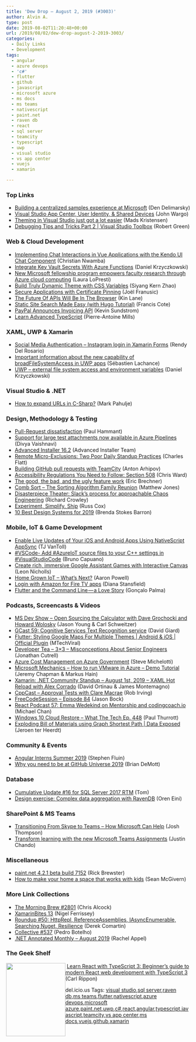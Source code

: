 ```yaml
---
title: 'Dew Drop – August 2, 2019 (#3003)'
author: Alvin A.
type: post
date: 2019-08-02T11:20:48+00:00
url: /2019/08/02/dew-drop-august-2-2019-3003/
categories:
  - Daily Links
  - Development
tags:
  - angular
  - azure devops
  - 'c#'
  - flutter
  - github
  - javascript
  - microsoft azure
  - ms docs
  - ms teams
  - nativescript
  - paint.net
  - raven db
  - react
  - sql server
  - teamcity
  - typescript
  - uwp
  - visual studio
  - vs app center
  - vuejs
  - xamarin

---
```

### <a name="top"></a>Top Links

  * <a href="https://den.dev/blog/microsoft-samples/" target="_blank" rel="noopener noreferrer">Building a centralized samples experience at Microsoft</a> (Den Delimarsky)
  * <a href="https://devblogs.microsoft.com/appcenter/visual-studio-app-center-user-identity-shared-devices/" target="_blank" rel="noopener noreferrer">Visual Studio App Center, User Identity, & Shared Devices</a> (John Wargo)
  * <a href="https://devblogs.microsoft.com/visualstudio/theming-in-visual-studio-just-got-a-lot-easier/" target="_blank" rel="noopener noreferrer">Theming in Visual Studio just got a lot easier</a> (Mads Kristensen)
  * <a href="https://channel9.msdn.com/Shows/Visual-Studio-Toolbox/Debugging-Tips-and-Tricks-Part-2?WT.mc_id=DX_MVP4025064" target="_blank" rel="noopener noreferrer">Debugging Tips and Tricks Part 2 | Visual Studio Toolbox</a> (Robert Green)



### <a name="web"></a>Web & Cloud Development

  * <a href="https://www.telerik.com/blogs/implementing-chat-interactions-in-vue-applications-with-the-kendo-ui-chat-component" target="_blank" rel="noopener noreferrer">Implementing Chat Interactions in Vue Applications with the Kendo UI Chat Component</a> (Christian Nwamba)
  * <a href="https://daniel-krzyczkowski.github.io/Integrate-Key-Vault-Secrets-With-Azure-Functions/" target="_blank" rel="noopener noreferrer">Integrate Key Vault Secrets With Azure Functions</a> (Daniel Krzyczkowski)
  * <a href="https://www.microsoft.com/en-us/research/blog/new-microsoft-fellowship-program-empowers-faculty-research-through-azure-cloud-computing/" target="_blank" rel="noopener noreferrer">New Microsoft fellowship program empowers faculty research through Azure cloud computing</a> (Laura LoPresti)
  * <a href="https://blog.angularindepth.com/build-truly-dynamic-theme-with-css-variables-539516e95837?source=rss----e5ed704095b---4" target="_blank" rel="noopener noreferrer">Build Truly Dynamic Theme with CSS Variables</a> (Siyang Kern Zhao)
  * <a href="https://developer.okta.com/blog/2019/08/01/secure-applications-with-certificate-pinning" target="_blank" rel="noopener noreferrer">Secure Applications with Certificate Pinning</a> (Joël Franusic)
  * <a href="http://apievangelist.com/2019/08/01/the-future-of-apis-will-be-in-the-browser/" target="_blank" rel="noopener noreferrer">The Future Of APIs Will Be In The Browser</a> (Kin Lane)
  * <a href="https://snipcart.com/blog/static-site-search" target="_blank" rel="noopener noreferrer">Static Site Search Made Easy (with Hugo Tutorial)</a> (Francis Cote)
  * <a href="http://feedproxy.google.com/~r/ProgrammableWeb/~3/ku2nOqDa7zo/01" target="_blank" rel="noopener noreferrer">PayPal Announces Invoicing API</a> (Kevin Sundstrom)
  * <a href="https://hackernoon.com/learn-advanced-typescript-4yl727e6?source=rss" target="_blank" rel="noopener noreferrer">Learn Advanced TypeScript</a> (Pierre-Antoine Mills)



### <a name="silverlight"></a>XAML, UWP & Xamarin

  * <a href="https://www.xamboy.com/2019/08/02/social-media-authentication-instagram-login-in-xamarin-forms/" target="_blank" rel="noopener noreferrer">Social Media Authentication – Instagram login in Xamarin Forms</a> (Rendy Del Rosario)
  * <a href="http://www.dotnetapp.com/?p=438" target="_blank" rel="noopener noreferrer">Important information about the new capability of broadFileSystemAccess in UWP apps</a> (Sébastien Lachance)
  * <a href="https://daniel-krzyczkowski.github.io/UWP-External-file-system-access-and-environment-variables/" target="_blank" rel="noopener noreferrer">UWP &#8211; external file system access and environment variables</a> (Daniel Krzyczkowski)



### <a name="dotnet"></a>Visual Studio & .NET

  * <a href="http://feedproxy.google.com/~r/MetadataConsulting/~3/P11ARUbKZEA/How-to-expand-URLs-in-C-Sharp.html" target="_blank" rel="noopener noreferrer">How to expand URLs in C-Sharp?</a> (Mark Pahulje)



### <a name="design"></a>Design, Methodology & Testing

  * <a href="http://feedproxy.google.com/~r/paulhammant/~3/phaOUoOI5LI/" target="_blank" rel="noopener noreferrer">Pull-Request dissatisfaction</a> (Paul Hammant)
  * <a href="https://devblogs.microsoft.com/devops/support-for-large-test-attachments-now-available-in-azure-pipelines/" target="_blank" rel="noopener noreferrer">Support for large test attachments now available in Azure Pipelines</a> (Divya Vaishnavi)
  * <a href="https://www.advancedinstaller.com/release-16.2.html" target="_blank" rel="noopener noreferrer">Advanced Installer 16.2</a> (Advanced Installer Team)
  * <a href="https://www.softwaremeadows.com/posts/remote_micro-exclusions-_two_poor_daily_standup_practices" target="_blank" rel="noopener noreferrer">Remote Micro-Exclusions: Two Poor Daily Standup Practices</a> (Charles Flatt)
  * <a href="https://blog.jetbrains.com/teamcity/2019/08/building-github-pull-requests-with-teamcity/" target="_blank" rel="noopener noreferrer">Building GitHub pull requests with TeamCity</a> (Anton Arhipov)
  * <a href="https://www.telerik.com/blogs/accessibility-regulations-you-need-to-follow-section-508" target="_blank" rel="noopener noreferrer">Accessibility Regulations You Need to Follow: Section 508</a> (Chris Ward)
  * <a href="https://imwrightshardcode.com/2019/08/the-good-the-bad-and-the-ugly-feature-work/" target="_blank" rel="noopener noreferrer">The good, the bad, and the ugly feature work</a> (Eric Brechner)
  * <a href="http://feedproxy.google.com/~r/ExceptionNotFound/~3/IattTCaoYDs/" target="_blank" rel="noopener noreferrer">Comb Sort &#8211; The Sorting Algorithm Family Reunion</a> (Matthew Jones)
  * <a href="https://slack.engineering/disasterpiece-theater-slacks-process-for-approachable-chaos-engineering-3434422afb54?source=rss----58820b6d8904---4" target="_blank" rel="noopener noreferrer">Disasterpiece Theater: Slack’s process for approachable Chaos Engineering</a> (Richard Crowley)
  * <a href="https://blog.golang.org/experiment" target="_blank" rel="noopener noreferrer">Experiment, Simplify, Ship</a> (Russ Cox)
  * <a href="https://www.webdesignerdepot.com/2019/08/10-best-design-systems-for-2019/" target="_blank" rel="noopener noreferrer">10 Best Design Systems for 2019</a> (Brenda Stokes Barron)



### <a name="mobile"></a>Mobile, IoT & Game Development

  * <a href="https://www.nativescript.org/blog/enable-live-updates-of-your-ios-and-android-apps-using-nativescript-appsync" target="_blank" rel="noopener noreferrer">Enable Live Updates of Your iOS and Android Apps Using NativeScript AppSync</a> (TJ VanToll)
  * <a href="http://feedproxy.google.com/~r/elbruno/~3/KyAK_YABPJE/" target="_blank" rel="noopener noreferrer">#VSCode- Add #AzureIoT source files to your C++ settings in #VisualStudioCode</a> (Bruno Capuano)
  * <a href="https://medium.com/google-developers/create-rich-immersive-google-assistant-games-with-interactive-canvas-b24ec30d2e31?source=rss----2e5ce7f173a5---4" target="_blank" rel="noopener noreferrer">Create rich, immersive Google Assistant Games with Interactive Canvas</a> (Leon Nicholls)
  * <a href="https://www.aaron-powell.com/posts/2019-08-02-home-grown-iot-whats-next/" target="_blank" rel="noopener noreferrer">Home Grown IoT &#8211; What&#8217;s Next?</a> (Aaron Powell)
  * <a href="https://developer.amazon.com/blogs/appstore/post/7a8bff51-386a-4edb-940f-2ff65380e569/login-with-amazon-for-fire-tv-apps" target="_blank" rel="noopener noreferrer">Login with Amazon for Fire TV apps</a> (Diana Stansfield)
  * <a href="https://medium.com/flutter-community/flutter-and-the-command-line-a-love-story-a3648ef2411?source=rss----86fb29d7cc6a---4" target="_blank" rel="noopener noreferrer">Flutter and the Command Line — a Love Story</a> (Gonçalo Palma)



### <a name="podcasts"></a>Podcasts, Screencasts & Videos

  * <a href="http://msdevshow.com/2019/08/open-sourcing-windows-calculator/" target="_blank" rel="noopener noreferrer">MS Dev Show &#8211; Open Sourcing the Calculator with Dave Grochocki and Howard Wolosky</a> (Jason Young & Carl Schweitzer)
  * <a href="http://DavidGiard.com/2019/08/01/GCast59CognitiveServicesTextRecognitionService.aspx" target="_blank" rel="noopener noreferrer">GCast 59: Cognitive Services Text Recognition service</a> (David Giard)
  * <a href="http://www.youtube.com/watch?v=LWAAOyQknvY" target="_blank" rel="noopener noreferrer">Flutter: Styling Google Maps For Multiple Themes | Android & iOS | Official Plugin</a> (MTechViral)
  * <a href="http://developertea.simplecast.fm/ddf04511" target="_blank" rel="noopener noreferrer">Developer Tea &#8211; 3&#215;3 &#8211; Misconceptions About Senior Engineers</a> (Jonathan Cutrell)
  * <a href="https://devblogs.microsoft.com/azuregov/azure-cost-management-on-azure-government/" target="_blank" rel="noopener noreferrer">Azure Cost Management on Azure Government</a> (Steve Michelotti)
  * <a href="http://www.youtube.com/watch?v=x_uJUqy4mNk" target="_blank" rel="noopener noreferrer">Microsoft Mechanics &#8211; How to run VMware in Azure &#8211; Demo Tutorial</a> (Jeremy Chapman & Markus Hain)
  * <a href="http://www.youtube.com/watch?v=MW8NQM2VFPM" target="_blank" rel="noopener noreferrer">Xamarin: .NET Community Standup &#8211; August 1st, 2019 &#8211; XAML Hot Reload with Alex Corrado</a> (David Ortinau & James Montemagno)
  * <a href="http://cppcast.libsyn.com/approval-tests-with-clare-macrae" target="_blank" rel="noopener noreferrer">CppCast &#8211; Approval Tests with Clare Macrae</a> (Rob Irving)
  * <a href="http://www.youtube.com/watch?v=jLCeFWmjtKw" target="_blank" rel="noopener noreferrer">FreeCodeSession &#8211; Episode 84</a> (Jason Bock)
  * <a href="http://reactpodcast.com/57" target="_blank" rel="noopener noreferrer">React Podcast 57: Emma Wedekind on Mentorship and codingcoach.io</a> (Michael Chan)
  * <a href="https://www.thurrott.com/podcasts/what-the-tech/211493/windows-10-cloud-restore-what-the-tech-ep-448?utm_source=rss&utm_medium=rss&utm_campaign=windows-10-cloud-restore-what-the-tech-ep-448" target="_blank" rel="noopener noreferrer">Windows 10 Cloud Restore – What The Tech Ep. 448</a> (Paul Thurrott)
  * <a href="https://channel9.msdn.com/Shows/Data-Exposed/Exploding-Bill-of-Materials-using-Graph-Shortest-Path?WT.mc_id=DX_MVP4025064" target="_blank" rel="noopener noreferrer">Exploding Bill of Materials using Graph Shortest Path | Data Exposed</a> (Jeroen ter Heerdt)



### <a name="events"></a>Community & Events

  * <a href="https://blog.angular.io/angular-interns-summer-2019-8f0e6482ff10?source=rss----447683c3d9a3---4" target="_blank" rel="noopener noreferrer">Angular Interns Summer 2019</a> (Stephen Fluin)
  * <a href="https://github.blog/2019-08-01-why-you-need-to-be-at-github-universe-2019/" target="_blank" rel="noopener noreferrer">Why you need to be at GitHub Universe 2019</a> (Brian DeMott)



### <a name="sql"></a>Database

  * <a href="https://techcommunity.microsoft.com/t5/SQL-Server/Cumulative-Update-16-for-SQL-Server-2017-RTM/ba-p/784875" target="_blank" rel="noopener noreferrer">Cumulative Update #16 for SQL Server 2017 RTM</a> (Tom)
  * <a href="http://feedproxy.google.com/~r/AyendeRahien/~3/ycS5dCx71ZI/design-exercise-complex-data-aggregation-with-ravendb" target="_blank" rel="noopener noreferrer">Design exercise: Complex data aggregation with RavenDB</a> (Oren Eini)



### <a name="sp"></a>SharePoint & MS Teams

  * <a href="https://techcommunity.microsoft.com/t5/Healthcare-and-Life-Sciences/Transitioning-From-Skype-to-Teams-How-Microsoft-Can-Help/ba-p/784448" target="_blank" rel="noopener noreferrer">Transitioning From Skype to Teams &#8211; How Microsoft Can Help</a> (Josh Thompson)
  * <a href="https://techcommunity.microsoft.com/t5/Education-Blog/Transform-learning-with-the-new-Microsoft-Teams-Assignments/ba-p/783189" target="_blank" rel="noopener noreferrer">Transform learning with the new Microsoft Teams Assignments</a> (Justin Chando)



### <a name="misc"></a>Miscellaneous

  * <a href="https://blog.getpaint.net/2019/08/01/paint-net-4-2-1-beta-build-7152/" target="_blank" rel="noopener noreferrer">paint.net 4.2.1 beta build 7152</a> (Rick Brewster)
  * <a href="https://about.gitlab.com/2019/08/01/working-remotely-with-children-at-home/" target="_blank" rel="noopener noreferrer">How to make your home a space that works with kids</a> (Sean McGivern)



### <a name="links"></a>More Link Collections

  * <a href="http://feedproxy.google.com/~r/ReflectivePerspective/~3/NTC8ijgq5ro/" target="_blank" rel="noopener noreferrer">The Morning Brew #2801</a> (Chris Alcock)
  * <a href="https://xamarininsider.com/2019/08/02/xamarinbites-13/" target="_blank" rel="noopener noreferrer">XamarinBites 13</a> (Nigel Ferrissey)
  * <a href="https://codeopinion.com/roundup-50/" target="_blank" rel="noopener noreferrer">Roundup #50: HttpRepl, ReferenceAssemblies, IAsyncEnumerable, Searching Nuget, Resilience</a> (Derek Comartin)
  * <a href="http://feedproxy.google.com/~r/tympanus/~3/0Ax2VhJTyAA/" target="_blank" rel="noopener noreferrer">Collective #537</a> (Pedro Botelho)
  * <a href="https://blog.jetbrains.com/dotnet/2019/08/01/net-annotated-monthly-august-2019/" target="_blank" rel="noopener noreferrer">.NET Annotated Monthly – August 2019</a> (Rachel Appel)



### <a name="shelf"></a>The Geek Shelf

<img loading="lazy" decoding="async" width="162" height="200" align="left" style="margin: 0px 0px 10px; border: 0px currentcolor; border-image: none; float: left; display: inline; background-image: none;" src="https://m.media-amazon.com/images/I/71KHLqomeGL._AC_UL436_SEARCH212385_.jpg" border="0" /> &nbsp;<a href="https://www.amazon.com/Learn-React-TypeScript-Beginners-development/dp/1789610257/?tag=amavin-20" target="_blank" rel="noopener noreferrer">Learn React with TypeScript 3: Beginner&#8217;s guide to modern React web development with TypeScript 3</a> (Carl Rippon)









<div class="wlWriterEditableSmartContent" id="scid:77ECF5F8-D252-44F5-B4EB-D463C5396A79:8ad81d68-5cda-4b4b-882e-6f908d9017c0" style="margin: 0px; padding: 0px; float: none; display: inline;">
  del.icio.us Tags: <a href="http://del.icio.us/popular/visual+studio" rel="tag">visual studio</a>,<a href="http://del.icio.us/popular/sql+server" rel="tag">sql server</a>,<a href="http://del.icio.us/popular/raven+db" rel="tag">raven db</a>,<a href="http://del.icio.us/popular/ms+teams" rel="tag">ms teams</a>,<a href="http://del.icio.us/popular/flutter" rel="tag">flutter</a>,<a href="http://del.icio.us/popular/nativescript" rel="tag">nativescript</a>,<a href="http://del.icio.us/popular/azure+devops" rel="tag">azure devops</a>,<a href="http://del.icio.us/popular/microsoft+azure" rel="tag">microsoft azure</a>,<a href="http://del.icio.us/popular/paint.net" rel="tag">paint.net</a>,<a href="http://del.icio.us/popular/uwp" rel="tag">uwp</a>,<a href="http://del.icio.us/popular/c%23" rel="tag">c#</a>,<a href="http://del.icio.us/popular/react" rel="tag">react</a>,<a href="http://del.icio.us/popular/angular" rel="tag">angular</a>,<a href="http://del.icio.us/popular/typescript" rel="tag">typescript</a>,<a href="http://del.icio.us/popular/javascript" rel="tag">javascript</a>,<a href="http://del.icio.us/popular/teamcity" rel="tag">teamcity</a>,<a href="http://del.icio.us/popular/vs+app+center" rel="tag">vs app center</a>,<a href="http://del.icio.us/popular/ms+docs" rel="tag">ms docs</a>,<a href="http://del.icio.us/popular/vuejs" rel="tag">vuejs</a>,<a href="http://del.icio.us/popular/github" rel="tag">github</a>,<a href="http://del.icio.us/popular/xamarin" rel="tag">xamarin</a>
</div>